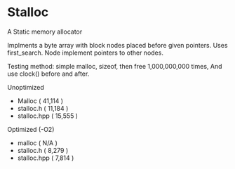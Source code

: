 # Stalloc

A Static memory allocator

Implments a byte array with block nodes placed before given pointers. Uses first_search. Node implement pointers to other nodes.

Testing method: simple malloc, sizeof, then free 1,000,000,000 times, And use clock() before and after.

Unoptimized
- Malloc      ( 41,114 )
- stalloc.h   ( 11,184 )
- stalloc.hpp ( 15,555 )

Optimized (-O2)
- malloc      (  N/A  )
- stalloc.h   ( 8,279 )
- stalloc.hpp ( 7,814 )



